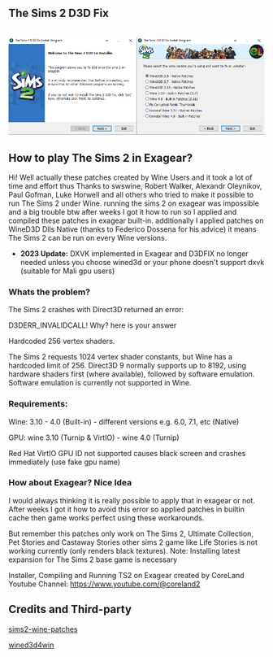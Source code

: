  ## The Sims 2 D3D Fix
<!-- PROJECT LOGO -->
<br />
<div align="center">
  <a href="https://github.com/erfan2255/TS2D3DFIX">
    <img src="images/interface.png" alt="Logo">
  </a>
  </div>


## How to play The Sims 2 in Exagear?
Hi! Well actually these patches created by Wine Users and it took a lot of time and effort thus Thanks to swswine, Robert Walker, Alexandr Oleynikov, Paul Gofman, Luke Horwell and all others who tried to make it possible to run The Sims 2 under Wine. running the sims 2 on exagear was impossible and a big trouble btw after weeks I got it how to run so I applied and compiled these patches in exagear built-in. additionally I applied patches on WineD3D Dlls Native (thanks to Federico Dossena for his advice) it means The Sims 2 can be run on every Wine versions.
* <b>2023 Update:</b> DXVK implemented in Exagear and D3DFIX no longer needed unless you choose wined3d or your phone doesn't support dxvk (suitable for Mali gpu users)
### Whats the problem?
The Sims 2 crashes with Direct3D returned an error:

D3DERR_INVALIDCALL! Why? here is your answer

Hardcoded 256 vertex shaders.

The Sims 2 requests 1024 vertex shader constants, but Wine has a hardcoded limit of 256. Direct3D 9 normally supports up to 8192, using hardware shaders first (where available), followed by software emulation. Software emulation is currently not supported in Wine.

### Requirements:
Wine: 3.10 - 4.0 (Built-in) - different versions e.g. 6.0, 7.1, etc (Native)

GPU: wine 3.10 (Turnip & VirtIO) - wine 4.0 (Turnip)

Red Hat VirtIO GPU ID not supported causes black screen and crashes immediately (use fake gpu name)

### How about Exagear? Nice Idea
I would always thinking it is really possible to apply that in exagear or not. After weeks I got it how to avoid this error so applied patches in builtin cache then game works perfect using these workarounds.

But remember this patches only work on The Sims 2, Ultimate Collection, Pet Stories and Castaway Stories other sims 2 game like Life Stories is not working currently (only renders black textures).
Note: Installing latest expansion for The Sims 2 base game is necessary

Installer, Compiling and Running TS2 on Exagear created by CoreLand Youtube Channel: https://www.youtube.com/@coreland2

## Credits and Third-party
[sims2-wine-patches](https://github.com/lah7/sims2-wine-patches)

[wined3d4win](https://github.com/adolfintel/wined3d4win)
